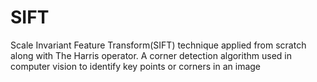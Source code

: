 # SIFT
Scale Invariant Feature Transform(SIFT) technique applied from scratch along with The Harris operator. A  corner detection algorithm used in computer vision to identify key points or corners in an image
